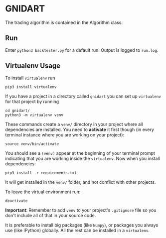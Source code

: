 # GNIDART

The trading algorithm is contained in the Algorithm class.

## Run
Enter `python3 backtester.py` for a default run. Output is logged to `run.log`.

## Virtualenv Usage
To install `virtualenv` run
```shell script
pip3 install virtualenv
```

If you have a project in a directory called `gnidart` you can set up `virtualenv` for that project by running
```shell script
cd gnidart/
python3 -m virtualenv venv
```

These commands create a `venv/` directory in your project where all dependencies are installed. You need to **activate** it first though (in every terminal instance where you are working on your project):
```shell script
source venv/bin/activate
```

You should see a `(venv)` appear at the beginning of your terminal prompt indicating that you are working inside the `virtualenv`. Now when you install dependencies:
```shell script
pip3 install -r requirements.txt
```

It will get installed in the `venv/` folder, and not conflict with other projects.

To leave the virtual environment run:
```shell script
deactivate
```

**Important**: Remember to add `venv` to your project's `.gitignore` file so you don't include all of that in your source code.

It is preferable to install big packages (like `Numpy`), or packages you always use (like IPython) globally. All the rest can be installed in a `virtualenv`.